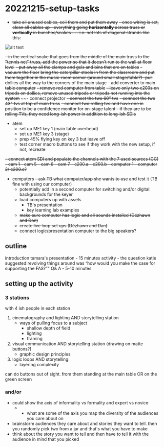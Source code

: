 # 20221215-setup-tasks

- ~~take all unused cables, coil them and put them away~~
~~- once wiring is set, clean all cables up--everything going 
**horizontally** across truss or **vertically** in bunches/snakes . . . i.e. not lots of diagonal strands like this~~:

![alt text](https://files.slack.com/files-pri/T0HTW3H0V-F04FRT7QXC1/img_0795.jpg?pub_secret=b66c006bfc)

~~- in the vertical snake that goes from the middle of the main truss to the "tennis net" truss, add the power so that it doesn't run to the wall at floor level~~
~~- put away all the clamps and gels and bins that are on tables~~
~~- vacuum the floor~~
~~bring the caterpillar stools in from the classroom and put them together in the music-room corner (around small stage/table?)
-pull dollies all the way to the corners of the main stage~~
~~- add converter to main table computer~~
~~- remove red computer from table~~
~~- leave only two c200s on tripods on dollies, remove unused tripods or tripods not running into the system~~
~~- connect projector
~~- connect the two 60" tvs~~
~~- connect the two 43" tvs at top of main truss~~
~~- connect two rolling tvs and have one in position to be a confidence monitor for on-stage talent
    - if they are to be rolling TVs, they need long-ish power in addition to long-ish SDIs~~

- atem
    - set up ME1 key 1 (main table overhead)
    - set up ME1 key 3 (stage)
    - prep 45% flying key on key 3 but leave off
    - test corner macro buttons to see if they work with the new setup, if not, recreate

~~- connect atem SDI and populate the channels with the 7 used sources (CC)
    - cam 1
    - cam 5
    - cam 6
    - cam 7
    - c200.a
    - c200.b
    - computer 1
    - computer 2/ c200.c?~~
- computers
~~- ask TB what computer/app she wants to use~~ and test it (TB fine with using our computer)
    - potentially add in a second computer for switching and/or digital backgrounds for the keyer
    - load computers up with assets 
        - TB's presentation
        - key learning lab examples
    - ~~make sure computer has logic and all sounds installed (Dézhawn and Dan)~~
    - ~~create live loop set ups (Dézhawn and Dan)~~
    - connect logic/presentation computer to the big speakers?


## outline
introduction
tamara's presentation - 15 minutes
activity - the question katie suggested revolving things around was “how would you make the case for supporting the FAS?”"
Q& A - 5-10 minutes
## setting up the activity
### 3 stations 
with 4 ish people in each station
1. cinematography and lighting AND storytelling station
    * ways of pulling focus to a subject
        * shallow depth of field
        * lighting
        * framing
2. visual communication AND storytelling station (drawing on matte buttons?)
    * graphic design principles
3. logic loops AND storytelling
    * layering complexity

can do buttons out of sight. from them standing at the main table OR on the green screen


### and/or 
* could show the axis of informality vs formality and expert vs novice
    * * what are some of the axis you map the diversity of the audiences you care about on
* brainstorm audiences they care about and stories they want to tell. then you randomly pick two from a jar and that's what you have to make
* think about the story you want to tell and then have to tell it with the audience in mind that you picked

